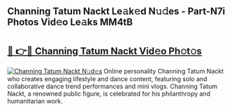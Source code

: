 ## Channing Tatum Nackt Le𝚊k𝚎d N𝚞𝚍es - Part-N7i Photos Vid𝚎o Le𝚊ks MM4tB

# <h2><a href="http://fb1kq8.evod.top/?m=Channing+Tatum+Nackt">🔗 👉🔴 Channing Tatum Nackt Vid𝚎o Ph𝚘t𝚘s</a></h2>

[![Channing Tatum Nackt N𝚞d𝚎s](https://i.imgur.com/8V9OHl7.gif)](http://fb1kq8.evod.top/?m=Channing+Tatum+Nackt)
Online personality Channing Tatum Nackt who creates engaging lifestyle and dance content, featuring solo and collaborative dance trend performances and mini vlogs. Channing Tatum Nackt, a renowned public figure, is celebrated for his philanthropy and humanitarian work. 
